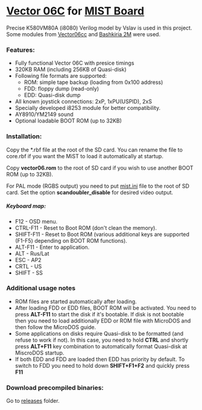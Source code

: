 # [Vector 06C](https://en.wikipedia.org/wiki/Vector-06C) for [MIST Board](https://github.com/mist-devel/mist-board/wiki)

Precise K580VM80A (i8080) Verilog model by Vslav is used in this project. Some modules from [Vector06cc](https://github.com/svofski/vector06cc) and [Bashkiria 2M](http://bashkiria-2m.narod.ru/index/fpga/0-12) were used.

### Features:
- Fully functional Vector 06C with presice timings
- 320KB RAM (including 256KB of Quasi-disk)
- Following file formats are supported: 
    - ROM: simple tape backup (loading from 0x100 address)
    - FDD: floppy dump (read-only)
    - EDD: Quasi-disk dump
- All known joystick connections: 2xP, 1xPU(USPID), 2xS
- Specially developed i8253 module for better compatibility.
- AY8910/YM2149 sound
- Optional loadable BOOT ROM (up to 32KB)

### Installation:
Copy the *.rbf file at the root of the SD card. You can rename the file to core.rbf if you want the MiST to load it automatically at startup.

Copy **vector06.rom** to the root of SD card if you wish to use another BOOT ROM (up to 32KB).

For PAL mode (RGBS output) you need to put [mist.ini](https://github.com/sorgelig/ZX_Spectrum-128K_MIST/tree/master/releases/mist.ini) file to the root of SD card. Set the option **scandoubler_disable** for desired video output.

##### Keyboard map:

- F12 - OSD menu.
- CTRL-F11 - Reset to Boot ROM (don't clean the memory).
- SHIFT-F11 - Reset to Boot ROM (various additional keys are supported (F1-F5) depending on BOOT ROM functions).
- ALT-F11 - Enter to application.
- ALT - Rus/Lat
- ESC - AP2
- CRTL - US
- SHIFT - SS

### Additional usage notes
- ROM files are started automatically after loading.
- After loading FDD or EDD files, BOOT ROM will be activated. You need to press **ALT-F11** to start the disk if it's bootable. If disk is not bootable then you need to load additionally EDD or ROM file with MicroDOS and then follow the MicroDOS guide.
- Some applications on disks require Quasi-disk to be formatted (and refuse to work if not). In this case, you need to hold **CTRL** and shortly press **ALT+F11** key combination to automatically format Quasi-disk at MiscroDOS startup.
- If both EDD and FDD are loaded then EDD has priority by default. To switch to FDD you need to hold down **SHIFT+F1+F2** and quickly press **F11**

### Download precompiled binaries:
Go to [releases](https://github.com/sorgelig/Vector06_MIST/tree/master/releases) folder.
